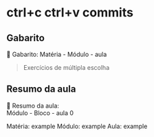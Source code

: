 # ctrl+c ctrl+v commits


## Gabarito

📝 Gabarito: Matéria - Módulo - aula
> Exercícios de múltipla escolha


## Resumo da aula

📄 Resumo da aula: <br> Módulo - Bloco - aula 0

Matéria: example
Módulo: example
Aula: example